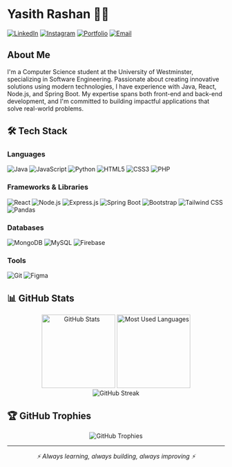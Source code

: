 # Yasith Rashan 👨‍💻

[![LinkedIn](https://img.shields.io/badge/LinkedIn-0077B5?style=for-the-badge&logo=linkedin&logoColor=white)](https://linkedin.com/in/yasith-rashan-a44b54295)
[![Instagram](https://img.shields.io/badge/Instagram-E4405F?style=for-the-badge&logo=instagram&logoColor=white)](https://instagram.com/yxsiya)
[![Portfolio](https://img.shields.io/badge/Portfolio-000000?style=for-the-badge&logo=About.me&logoColor=white)](https://www.yasithrashan.online/)
[![Email](https://img.shields.io/badge/Email-D14836?style=for-the-badge&logo=gmail&logoColor=white)](mailto:yasith.20222071@iit.ac.lk)

## About Me

I'm a Computer Science student at the University of Westminster, specializing in Software Engineering. Passionate about creating innovative solutions using modern technologies, I have experience with Java, React, Node.js, and Spring Boot. My expertise spans both front-end and back-end development, and I'm committed to building impactful applications that solve real-world problems.

## 🛠️ Tech Stack

### Languages
![Java](https://img.shields.io/badge/Java-ED8B00?style=for-the-badge&logo=openjdk&logoColor=white)
![JavaScript](https://img.shields.io/badge/JavaScript-F7DF1E?style=for-the-badge&logo=javascript&logoColor=black)
![Python](https://img.shields.io/badge/Python-3776AB?style=for-the-badge&logo=python&logoColor=white)
![HTML5](https://img.shields.io/badge/HTML5-E34F26?style=for-the-badge&logo=html5&logoColor=white)
![CSS3](https://img.shields.io/badge/CSS3-1572B6?style=for-the-badge&logo=css3&logoColor=white)
![PHP](https://img.shields.io/badge/PHP-777BB4?style=for-the-badge&logo=php&logoColor=white)

### Frameworks & Libraries
![React](https://img.shields.io/badge/React-20232A?style=for-the-badge&logo=react&logoColor=61DAFB)
![Node.js](https://img.shields.io/badge/Node.js-339933?style=for-the-badge&logo=nodedotjs&logoColor=white)
![Express.js](https://img.shields.io/badge/Express.js-000000?style=for-the-badge&logo=express&logoColor=white)
![Spring Boot](https://img.shields.io/badge/Spring_Boot-6DB33F?style=for-the-badge&logo=spring&logoColor=white)
![Bootstrap](https://img.shields.io/badge/Bootstrap-563D7C?style=for-the-badge&logo=bootstrap&logoColor=white)
![Tailwind CSS](https://img.shields.io/badge/Tailwind_CSS-38B2AC?style=for-the-badge&logo=tailwind-css&logoColor=white)
![Pandas](https://img.shields.io/badge/Pandas-150458?style=for-the-badge&logo=pandas&logoColor=white)

### Databases
![MongoDB](https://img.shields.io/badge/MongoDB-4EA94B?style=for-the-badge&logo=mongodb&logoColor=white)
![MySQL](https://img.shields.io/badge/MySQL-005C84?style=for-the-badge&logo=mysql&logoColor=white)
![Firebase](https://img.shields.io/badge/Firebase-FFCA28?style=for-the-badge&logo=firebase&logoColor=black)

### Tools
![Git](https://img.shields.io/badge/Git-F05032?style=for-the-badge&logo=git&logoColor=white)
![Figma](https://img.shields.io/badge/Figma-F24E1E?style=for-the-badge&logo=figma&logoColor=white)

## 📊 GitHub Stats

<div align="center">
  <img src="https://github-readme-stats.vercel.app/api?username=yasithrashan2003&show_icons=true&theme=tokyonight" alt="GitHub Stats" height="170" />
  <img src="https://github-readme-stats.vercel.app/api/top-langs/?username=yasithrashan2003&layout=compact&theme=tokyonight" alt="Most Used Languages" height="170" />
</div>

<div align="center">
  <img src="https://github-readme-streak-stats.herokuapp.com/?user=yasithrashan2003&theme=tokyonight" alt="GitHub Streak" />
</div>

## 🏆 GitHub Trophies
<div align="center">
  <img src="https://github-profile-trophy.vercel.app/?username=yasithrashan2003&theme=nord&column=7" alt="GitHub Trophies" />
</div>

---

<div align="center">
  <i>⚡ Always learning, always building, always improving ⚡</i>
</div>
